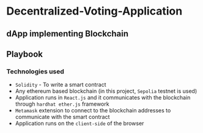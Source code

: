 # Decentralized-Voting-Application

## dApp implementing Blockchain

## Playbook

### Technologies used
 - `Solidity` - To write a smart contract
 - Any ethereum based blockchain (in this project, `Sepolia` testnet is used)
 - Application runs in `React.js` and it communicates with the blockchain through `hardhat ether.js` framework
 - `Metamask` extension to connect to the blockchain addresses to communicate with the smart contract
 - Application runs on the `client-side` of the browser
